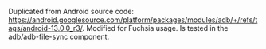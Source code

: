 Duplicated from Android source code: https://android.googlesource.com/platform/packages/modules/adb/+/refs/tags/android-13.0.0_r3/. Modified for Fuchsia usage.
Is tested in the adb/adb-file-sync component.
